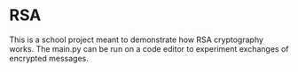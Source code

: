 # RSA
This is a school project meant to demonstrate how RSA cryptography works.
The main.py can be run on a code editor to experiment exchanges of encrypted messages.
